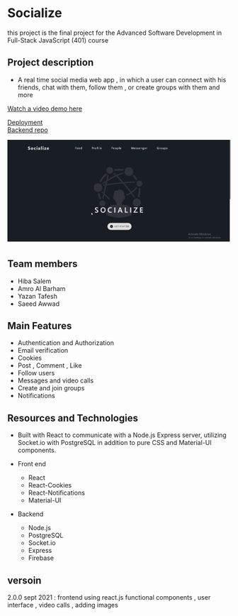 # Socialize

this project is the final project for the Advanced Software Development in Full-Stack JavaScript (401) course

## Project description

* A real time social media web app , in which a user can connect with his friends, chat with them, follow them , or create groups with them and more

[Watch a video demo here](https://youtu.be/TZf5xcvW0rU)

[Deployment](https://socialize401.netlify.app/)   
[Backend repo](https://github.com/socialize-401/socialize-back-end)   

![demo](./demo.jpg)


## Team members

- Hiba Salem
- Amro Al Barham
- Yazan Tafesh
- Saeed Awwad

## Main Features

- Authentication and Authorization
- Email verification
- Cookies
- Post , Comment , Like
- Follow users
- Messages and video calls
- Create and join groups
- Notifications

## Resources and Technologies


* Built with React to communicate with a Node.js Express server, utilizing Socket.io with PostgreSQL in addition to pure CSS and Material-UI components.

- Front end

  - React
  - React-Cookies
  - React-Notifications
  - Material-UI

- Backend

  - Node.js
  - PostgreSQL
  - Socket.io
  - Express
  - Firebase


## versoin 
2.0.0 sept 2021 : frontend using react.js functional components ,  user interface , video calls , adding images 

